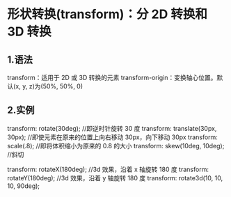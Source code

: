 # 形状转换(transform)：分 2D 转换和 3D 转换

## 1.语法

transform：适用于 2D 或 3D 转换的元素
transform-origin：变换轴心位置。默认(x, y, z)为(50%, 50%, 0)

## 2.实例

transform: rotate(30deg); //即逆时针旋转 30 度
transform: translate(30px, 30px); //即使元素在原来的位置上向右移动 30px，向下移动 30px
transform: scale(.8); //即将体积缩小为原来的 0.8 的大小
transform: skew(10deg, 10deg); //斜切

transform: rotateX(180deg); //3d 效果，沿着 x 轴旋转 180 度
transform: rotateY(180deg); //3d 效果，沿着 y 轴旋转 180 度
transform: rotate3d(10, 10, 10, 90deg);

